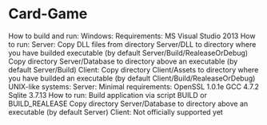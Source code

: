 # Card-Game

How to build and run:
  Windows:
    Requirements:
      MS Visual Studio 2013
    How to run:
      Server:
        Copy DLL files from directory Server/DLL to directory where you have builded executable (by default Server/Build/RealeaseOrDebug)
        Copy directory Server/Database to directory above an executable (by default Server/Build)
      Client:
        Copy directory Client/Assets to directory where you have builded an executable (by default Client/Build/RealeaseOrDebug)
  UNIX-like systems:
    Server:
      Minimal requirements:
        OpenSSL 1.0.1e
        GCC 4.7.2
        Sqlite 3.7.13
      How to run:
        Build application via script BUILD or BUILD_REALEASE
        Copy directory Server/Database to directory above an executable (by default Server)
    Client:
      Not officially supported yet
